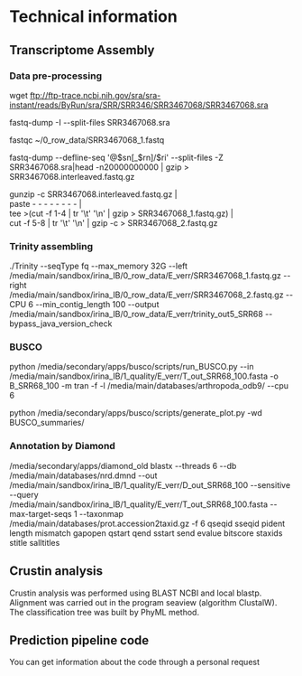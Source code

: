 # Technical information
## Transcriptome Assembly
### Data pre-processing
wget ftp://ftp-trace.ncbi.nih.gov/sra/sra-instant/reads/ByRun/sra/SRR/SRR346/SRR3467068/SRR3467068.sra

fastq-dump -I --split-files SRR3467068.sra  

fastqc ~/0_row_data/SRR3467068_1.fastq

fastq-dump --defline-seq '@\$sn[_\$rn]/$ri' --split-files -Z  SRR3467068.sra|head -n20000000000 | gzip > SRR3467068.interleaved.fastq.gz

gunzip -c SRR3467068.interleaved.fastq.gz | \
  paste - - - - - - - - | \
  tee >(cut -f 1-4 | tr '\\t' '\\n' | gzip > SRR3467068_1.fastq.gz) | \
  cut -f 5-8 | tr '\\t' '\\n' | gzip -c > SRR3467068_2.fastq.gz

### Trinity assembling

./Trinity --seqType fq --max_memory 32G --left /media/main/sandbox/irina_IB/0_row_data/E_verr/SRR3467068_1.fastq.gz  --right /media/main/sandbox/irina_IB/0_row_data/E_verr/SRR3467068_2.fastq.gz --CPU 6 --min_contig_length 100 --output /media/main/sandbox/irina_IB/0_row_data/E_verr/trinity_out5_SRR68
--bypass_java_version_check

### BUSCO

python /media/secondary/apps/busco/scripts/run_BUSCO.py --in /media/main/sandbox/irina_IB/1_quality/E_verr/T_out_SRR68_100.fasta -o B_SRR68_100 -m tran -f -l /media/main/databases/arthropoda_odb9/ --cpu 6

python /media/secondary/apps/busco/scripts/generate_plot.py -wd BUSCO_summaries/

### Annotation by Diamond

/media/secondary/apps/diamond_old blastx --threads 6 --db /media/main/databases/nrd.dmnd --out /media/main/sandbox/irina_IB/1_quality/E_verr/D_out_SRR68_100 --sensitive --query /media/main/sandbox/irina_IB/1_quality/E_verr/T_out_SRR68_100.fasta --max-target-seqs 1 --taxonmap /media/main/databases/prot.accession2taxid.gz -f 6 qseqid sseqid pident length mismatch gapopen qstart qend sstart send evalue bitscore staxids stitle salltitles

## Crustin analysis

Crustin analysis was performed using BLAST NCBI and local blastp. Alignment was carried out in the program seaview (algorithm ClustalW). The classification tree was built by PhyML method. 

## Prediction pipeline code

You can get information about the code through a personal request